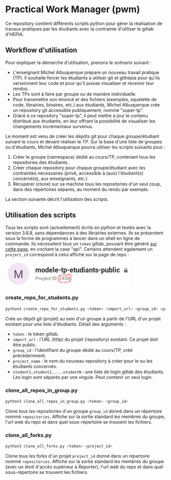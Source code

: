 # Practical Work Manager (pwm)

Ce repository contient différents scripts python pour gérer la réalisation de travaux pratiques par les étudiants avec la contrainte d'utiliser le gitlab d'HEPIA.

## Workflow d'utilisation
Pour expliquer la démarche d'utilisation, prenons le scénario suivant :
- L'enseignant Michel Albuquerque prépare un nouveau travail pratique (TP). Il souhaite forcer les étudiants à utiliser git et githepia pour qu'ils versionnent leur code et pour qu'il puisse visualiser et recevoir leur rendus.
- Les TPs sont à faire par groupe ou de manière individuelle.
- Pour transmettre son énoncé et des fichiers (exemples, squelette de code, librairies, binaires, etc.) aux étudiants, Michel Albuquerque crée un repository git accessible publiquement, nommé "super-tp".
- Grâce à ce repository "super-tp", il peut mettre à jour le contenu distribué aux étudiants, en leur offrant la possibilité de visualiser les changements incrémentaux survenus.

Le moment est venu de créer les dépôts git pour chaque groupe/étudiant suivant le cours et devant réaliser le TP. Sur la base d'une liste de groupes ou d'étudiants, Michel Albuquerque pourra utiliser les scripts suivants pour :
1. Créer le groupe (namespace) dédié au cours/TP, contenant tous les repositories des étudiants.
1. Créer chaque repository pour chaque groupe/étudiant avec les contraintes nécessaires (privé, accessible à (aux) l'étudiant(s) concerné(s), aux enseignants, etc.)
1. Récupérer (clone) sur sa machine tous les repositories d'un seul coup, dans des répertoires séparés, au moment du rendu par exemple.

La section suivante décrit l'utilisation des scripts.

## Utilisation des scripts

Tous les scripts sont (actuellement) écrits en python et testés avec la version 3.6.8, sans dépendances à des librairies externes. Ils se présentent sous la forme de programmes à lancer dans un shell en ligne de commande. Ils nécessitent tous un `token` gitlab, pouvant être généré [sur cette page](https://gitedu.hesge.ch/profile/personal_access_tokens), en cochant la case "api". Certains attendent également un `project_id` correspond à celui affiché sur la page de repo :

![image](doc/project_id.png)

### create_repo_for_students.py
```bash
python3 create_repo_for_students.py <token> <import_url> <group_id> <project_name> <student1,student2,...,studentN>
```
Crée un dépôt git (projet) au sein d'un groupe à partir de l'URL d'un projet existant pour une liste d'étudiants. Détail des arguments :
- `token` : le token gitlab.
- `import_url` : l'URL (http) du projet (repository) existant. Ce projet doit être public.
- `group_id` : l'identifiant du groupe dédié au cours/TP, créé précédemment.
- `project_name` : le nom du nouveau repository à créer pour le ou les étudiants concernés.
- `student1,student2,...,studentN` : une liste de login gitlab des étudiants. Les login sont séparés par une virgule. Peut contenir un seul login.

### clone_all_repos_in_group.py
```bash
python3 clone_all_repos_in_group.py <token> <group_id>
```
Clone tous les repositories d'un groupe `group_id` donné dans un répertoire nommé `repositories`. Affiche sur la sortie standard les membres du groupe, l'url web du repo et dans quel sous-répertoire se trouvent les fichiers.

### clone_all_forks.py
```bash
python3 clone_all_forks.py <token> <project_id>
```
Clone tous les forks d'un projet `project_id` donné dans un répertoire nommé `repositories`. Affiche sur la sortie standard les membres du groupe (avec un droit d'accès supérieur à *Reporter*), l'url web du repo et dans quel sous-répertoire se trouvent les fichiers.
